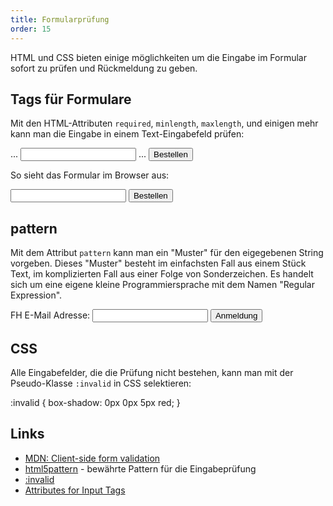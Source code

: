 ```yaml
---
title: Formularprüfung
order: 15
---
```


HTML und CSS bieten einige möglichkeiten um die Eingabe im Formular
sofort zu prüfen und Rückmeldung zu geben.



## Tags für Formulare

Mit den HTML-Attributen `required`, `minlength`, `maxlength`, und einigen mehr kann
man die Eingabe in einem Text-Eingabefeld prüfen:

<htmlcode caption="Einfaches Formular">
<form method="get" action="bestellung.php">
  ...
  <input type="text"  name="fullname" required minlength="4" maxlength="8">
  ...
  <input type="submit" value="Bestellen">
</form>
</htmlcode>


So sieht das Formular im Browser aus:

<form method="get" action="bestellung.php">
  <input type="text"  name="fullname" required  minlength="4" maxlength="8">
  <input type="submit" value="Bestellen">
</form>



## pattern

Mit dem Attribut `pattern` kann man ein "Muster" für den eigegebenen String vorgeben.
Dieses "Muster" besteht im einfachsten Fall aus einem Stück Text, im komplizierten
Fall aus einer Folge von Sonderzeichen.  Es handelt sich um eine eigene kleine Programmiersprache
mit dem Namen "Regular Expression".


<htmlcode caption="Formular mit pattern">
<form method="get" action="anmeldung.php">
  FH E-Mail Adresse:
  <input type="email"  name="email" pattern="@fh-salzburg.ac.at$">
  <input type="submit" value="Anmeldung">
</form>
</htmlcode>


## CSS

Alle Eingabefelder, die die Prüfung nicht bestehen, kann man mit der Pseudo-Klasse `:invalid` in
CSS selektieren:


<css>
:invalid {
  box-shadow: 0px 0px 5px red;
}
</css>


## Links

- [MDN: Client-side form validation](https://developer.mozilla.org/en-US/docs/Learn/Forms/Form_validation)
- [html5pattern](http://html5pattern.com/) - bewährte Pattern für die Eingabeprüfung
- [:invalid](https://developer.mozilla.org/en-US/docs/Web/CSS/:invalid)
- [Attributes for Input Tags](https://developer.mozilla.org/en-US/docs/Web/HTML/Element/input#attributes)
